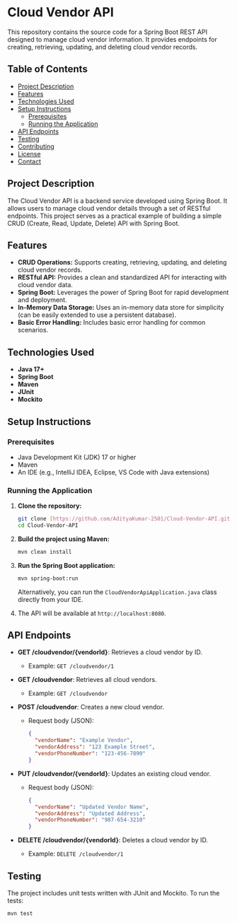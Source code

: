 # Cloud Vendor API

This repository contains the source code for a Spring Boot REST API designed to manage cloud vendor information. It provides endpoints for creating, retrieving, updating, and deleting cloud vendor records.

## Table of Contents

-   [Project Description](#project-description)
-   [Features](#features)
-   [Technologies Used](#technologies-used)
-   [Setup Instructions](#setup-instructions)
    -   [Prerequisites](#prerequisites)
    -   [Running the Application](#running-the-application)
-   [API Endpoints](#api-endpoints)
-   [Testing](#testing)
-   [Contributing](#contributing)
-   [License](#license)
-   [Contact](#contact)

## Project Description

The Cloud Vendor API is a backend service developed using Spring Boot. It allows users to manage cloud vendor details through a set of RESTful endpoints. This project serves as a practical example of building a simple CRUD (Create, Read, Update, Delete) API with Spring Boot.

## Features

-   **CRUD Operations:** Supports creating, retrieving, updating, and deleting cloud vendor records.
-   **RESTful API:** Provides a clean and standardized API for interacting with cloud vendor data.
-   **Spring Boot:** Leverages the power of Spring Boot for rapid development and deployment.
-   **In-Memory Data Storage:** Uses an in-memory data store for simplicity (can be easily extended to use a persistent database).
-   **Basic Error Handling:** Includes basic error handling for common scenarios.

## Technologies Used

-   **Java 17+**
-   **Spring Boot**
-   **Maven**
-   **JUnit**
-   **Mockito**

## Setup Instructions

### Prerequisites

-   Java Development Kit (JDK) 17 or higher
-   Maven
-   An IDE (e.g., IntelliJ IDEA, Eclipse, VS Code with Java extensions)

### Running the Application

1.  **Clone the repository:**

    ```bash
    git clone [https://github.com/AdityaKumar-2501/Cloud-Vendor-API.git](https://www.google.com/search?q=https://github.com/AdityaKumar-2501/Cloud-Vendor-API.git)
    cd Cloud-Vendor-API
    ```

2.  **Build the project using Maven:**

    ```bash
    mvn clean install
    ```

3.  **Run the Spring Boot application:**

    ```bash
    mvn spring-boot:run
    ```

    Alternatively, you can run the `CloudVendorApiApplication.java` class directly from your IDE.

4.  The API will be available at `http://localhost:8080`.

## API Endpoints

-   **GET /cloudvendor/{vendorId}**: Retrieves a cloud vendor by ID.
    -   Example: `GET /cloudvendor/1`
-   **GET /cloudvendor**: Retrieves all cloud vendors.
    -   Example: `GET /cloudvendor`
-   **POST /cloudvendor**: Creates a new cloud vendor.
    -   Request body (JSON):

        ```json
        {
          "vendorName": "Example Vendor",
          "vendorAddress": "123 Example Street",
          "vendorPhoneNumber": "123-456-7890"
        }
        ```

-   **PUT /cloudvendor/{vendorId}**: Updates an existing cloud vendor.
    -   Request body (JSON):

        ```json
        {
          "vendorName": "Updated Vendor Name",
          "vendorAddress": "Updated Address",
          "vendorPhoneNumber": "987-654-3210"
        }
        ```

-   **DELETE /cloudvendor/{vendorId}**: Deletes a cloud vendor by ID.
    -   Example: `DELETE /cloudvendor/1`

## Testing

The project includes unit tests written with JUnit and Mockito. To run the tests:

```bash
mvn test